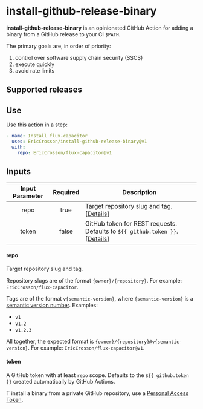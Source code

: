 # install-github-release-binary

**install-github-release-binary** is an opinionated GitHub Action for adding a binary from a GitHub release to your CI `$PATH`.

The primary goals are, in order of priority:

1. control over software supply chain security (SSCS)
2. execute quickly
3. avoid rate limits

## Supported releases

## Use

Use this action in a step:

```yaml
- name: Install flux-capacitor
  uses: EricCrosson/install-github-release-binary@v1
  with:
    repo: EricCrosson/flux-capacitor@v1
```

## Inputs

| Input Parameter | Required | Description                                                                            |
| :-------------: | :------: | -------------------------------------------------------------------------------------- |
|      repo       |   true   | Target repository slug and tag. [[Details](#repo)]                                     |
|      token      |  false   | GitHub token for REST requests. Defaults to `${{ github.token }}`. [[Details](#token)] |

#### repo

Target repository slug and tag.

Repository slugs are of the format `{owner}/{repository}`.
For example: `EricCrosson/flux-capacitor`.

Tags are of the format `v{semantic-version}`, where `{semantic-version}` is a [semantic version number].
Examples:

- `v1`
- `v1.2`
- `v1.2.3`

All together, the expected format is `{owner}/{repository}@v{semantic-version}`.
For example: `EricCrosson/flux-capacitor@v1`.

[semantic version number]: https://semver.org/

#### token

A GitHub token with at least `repo` scope.
Defaults to the `${{ github.token }}` created automatically by GitHub Actions.

T install a binary from a private GitHub repository, use a [Personal Access Token].

[personal access token]: https://docs.github.com/en/enterprise-server@3.4/authentication/keeping-your-account-and-data-secure/creating-a-personal-access-token
